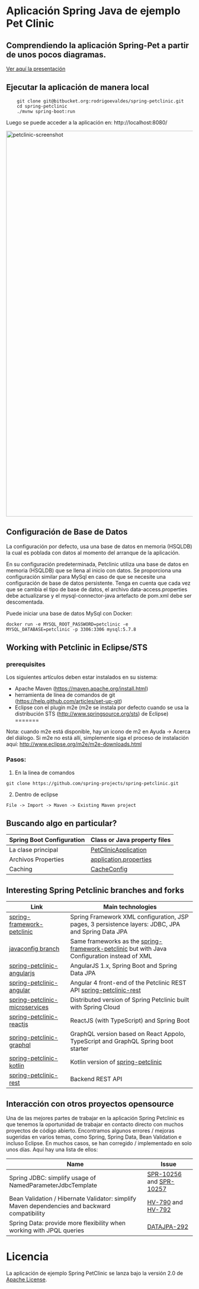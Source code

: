 # Aplicación Spring Java de ejemplo Pet Clinic

## Comprendiendo la aplicación Spring-Pet a partir de unos pocos diagramas.
<a href="https://speakerdeck.com/michaelisvy/spring-petclinic-sample-application">Ver aquí la presentación</a>

## Ejecutar la aplicación de manera local
```
	git clone git@bitbucket.org:rodrigoevaldes/spring-petclinic.git
	cd spring-petclinic
	./mvnw spring-boot:run
```

Luego se puede acceder a la aplicación en: http://localhost:8080/

<img width="1042" alt="petclinic-screenshot" src="https://cloud.githubusercontent.com/assets/838318/19727082/2aee6d6c-9b8e-11e6-81fe-e889a5ddfded.png">


## Configuración de Base de Datos

La configuración por defecto, usa una base de datos en memoria (HSQLDB) la cual es poblada
con datos al  momento del arranque de la aplicación. 

En su configuración predeterminada, Petclinic utiliza una base de datos en memoria (HSQLDB) que
se llena al inicio con datos. Se proporciona una configuración similar para MySql en caso de que 
se necesite una configuración de base de datos persistente.
Tenga en cuenta que cada vez que se cambia el tipo de base de datos, el archivo data-access.properties 
debe actualizarse y el mysql-connector-java artefacto de pom.xml debe ser descomentada.

Puede iniciar una base de datos MySql con Docker:

```
docker run -e MYSQL_ROOT_PASSWORD=petclinic -e MYSQL_DATABASE=petclinic -p 3306:3306 mysql:5.7.8
```


## Working with Petclinic in Eclipse/STS

### prerequisites

Los siguientes artículos deben estar instalados en su sistema:
* Apache Maven (https://maven.apache.org/install.html)
* herramienta de línea de comandos de git (https://help.github.com/articles/set-up-git)
* Eclipse con el plugin m2e (m2e se instala por defecto cuando se usa la distribución STS (http://www.springsource.org/sts) de Eclipse)
=======

Nota: cuando m2e está disponible, hay un icono de m2 en Ayuda -> Acerca del diálogo.
Si m2e no está allí, simplemente siga el proceso de instalación aquí: http://www.eclipse.org/m2e/m2e-downloads.html

### Pasos:

1) En la linea de comandos
```
git clone https://github.com/spring-projects/spring-petclinic.git
```
2) Dentro de eclipse
```
File -> Import -> Maven -> Existing Maven project
```


## Buscando algo en particular?

|Spring Boot Configuration | Class or Java property files  |
|--------------------------|---|
|La clase principal | [PetClinicApplication](https://github.com/spring-projects/spring-petclinic/blob/master/src/main/java/org/springframework/samples/petclinic/PetClinicApplication.java) |
|Archivos Properties | [application.properties](https://github.com/spring-projects/spring-petclinic/blob/master/src/main/resources) |
|Caching | [CacheConfig](https://github.com/spring-projects/spring-petclinic/blob/master/src/main/java/org/springframework/samples/petclinic/system/CacheConfig.java) |

## Interesting Spring Petclinic branches and forks



| Link                               | Main technologies |
|------------------------------------|-------------------|
| [spring-framework-petclinic][]     | Spring Framework XML configuration, JSP pages, 3 persistence layers: JDBC, JPA and Spring Data JPA |
| [javaconfig branch][]              | Same frameworks as the [spring-framework-petclinic][] but with Java Configuration instead of XML |
| [spring-petclinic-angularjs][]     | AngularJS 1.x, Spring Boot and Spring Data JPA |
| [spring-petclinic-angular][]       | Angular 4 front-end of the Petclinic REST API [spring-petclinic-rest][] |
| [spring-petclinic-microservices][] | Distributed version of Spring Petclinic built with Spring Cloud |
| [spring-petclinic-reactjs][]       | ReactJS (with TypeScript) and Spring Boot |
| [spring-petclinic-graphql][]       | GraphQL version based on React Appolo, TypeScript and GraphQL Spring boot starter |
| [spring-petclinic-kotlin][]        | Kotlin version of [spring-petclinic][] |
| [spring-petclinic-rest][]          | Backend REST API |


## Interacción con otros proyectos opensource

Una de las mejores partes de trabajar en la aplicación Spring Petclinic es que tenemos la oportunidad de trabajar en contacto directo con muchos proyectos de código abierto. Encontramos algunos errores / mejoras sugeridas en varios temas, como Spring, Spring Data, Bean Validation e incluso Eclipse. En muchos casos, se han corregido / implementado en solo unos días.
Aquí hay una lista de ellos:

| Name | Issue |
|------|-------|
| Spring JDBC: simplify usage of NamedParameterJdbcTemplate | [SPR-10256](https://jira.springsource.org/browse/SPR-10256) and [SPR-10257](https://jira.springsource.org/browse/SPR-10257) |
| Bean Validation / Hibernate Validator: simplify Maven dependencies and backward compatibility |[HV-790](https://hibernate.atlassian.net/browse/HV-790) and [HV-792](https://hibernate.atlassian.net/browse/HV-792) |
| Spring Data: provide more flexibility when working with JPQL queries | [DATAJPA-292](https://jira.springsource.org/browse/DATAJPA-292) |


# Licencia

La aplicación de ejemplo Spring PetClinic se lanza bajo la versión 2.0 de [Apache License](http://www.apache.org/licenses/LICENSE-2.0).

[spring-petclinic]: https://github.com/spring-projects/spring-petclinic
[spring-framework-petclinic]: https://github.com/spring-petclinic/spring-framework-petclinic
[spring-petclinic-angularjs]: https://github.com/spring-petclinic/spring-petclinic-angularjs 
[javaconfig branch]: https://github.com/spring-petclinic/spring-framework-petclinic/tree/javaconfig
[spring-petclinic-angular]: https://github.com/spring-petclinic/spring-petclinic-angular
[spring-petclinic-microservices]: https://github.com/spring-petclinic/spring-petclinic-microservices
[spring-petclinic-reactjs]: https://github.com/spring-petclinic/spring-petclinic-reactjs
[spring-petclinic-graphql]: https://github.com/spring-petclinic/spring-petclinic-graphql
[spring-petclinic-kotlin]: https://github.com/spring-petclinic/spring-petclinic-kotlin
[spring-petclinic-rest]: https://github.com/spring-petclinic/spring-petclinic-rest
